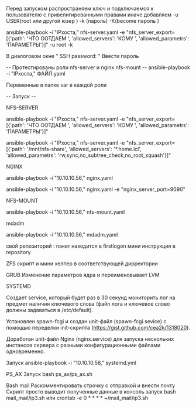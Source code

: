 Перед запуском распространяем ключ и подключаемся к пользователю с привелигированными правами
иначе добавляем -u USER(root или другой юзер ) -k (пароль) -K(become пароль ) 

ansible-playbook -i "IPхоста," nfs-server.yaml -e "nfs_server_export=[{'path': 'ЧТО ООТДАЕМ ', 'allowed_servers': 'КОМУ ', 'allowed_parametrs': 'ПАРАМЕТРЫ'}]" -u root -k 

В диалоговом окне " SSH password: " Ввести пароль

-- Протестированы роли nfs-server и nginx nfs-mount  --
ansible-playbook -i "IPхоста," ФАЙЛ.yaml 

Переменные в папке var в каждой роли 

-- Запуск -- 

NFS-SERVER

ansible-playbook -i "IPхоста," nfs-server.yaml -e "nfs_server_export=[{'path': 'ЧТО ООТДАЕМ ', 'allowed_servers': 'КОМУ ', 'allowed_parametrs': 'ПАРАМЕТРЫ'}]"


ansible-playbook -i "IPхоста," nfs-server.yaml -e "nfs_server_export=[{'path': '/mnt/nfs-share', 'allowed_servers': '*.home.lcl', 'allowed_parametrs': 'rw,sync,no_subtree_check,no_root_squash'}]"

NGINX


ansible-playbook -i "10.10.10.56," nginx.yaml

ansible-playbook -i "10.10.10.56," nginx.yaml -e "nginx_server_port=9090"     


NFS-MOUNT

ansible-playbook -i "10.10.10.56," nfs-mount.yaml  


mdadm

ansible-playbook -i "10.10.10.56," mdadm.yaml  


свой репозиторий :
пакет находится в firstlogon
мини инструкция в repository

ZFS 
скрипт и мини хелпер в соответствующей дирректории 

GRUB
Изменение параметров ядра и переименовывает LVM

SYSTEMD

Создает service, который будет раз в 30 секунд мониторить лог на предмет наличия ключевого слова (файл лога и ключевое слово должны задаваться в /etc/default).

Установлен spawn-fcgi и создан  unit-файл (spawn-fcgi.sevice) с помощью переделки init-скрипта (https://gist.github.com/cea2k/1318020).

Доработан unit-файл Nginx (nginx.service) для запуска нескольких инстансов сервера с разными конфигурационными файлами одновременно.

Запуск ansible-playbook -i "10.10.10.58," systemd.yml


PS_AX 
Запуск bash ps_ax/ps_ax.sh


Bash mail
Раскомментировать строчку с отправкой и внести почту
Скрипт просто выводит полученные данные в консоль 
запуск bash mail_mail/ip3.sh или  crontab -e        0 * * * * ~/mail_mail/ip3.sh